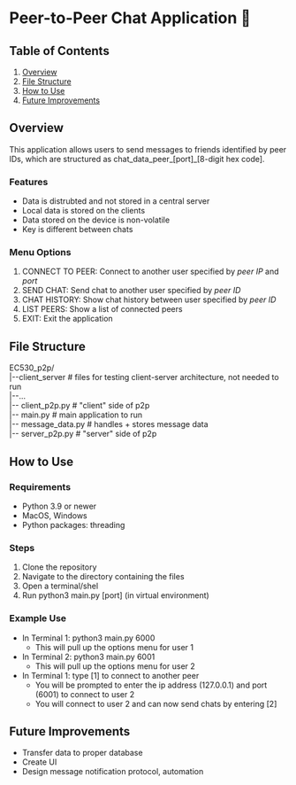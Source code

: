 # Peer-to-Peer Chat Application 💬

## Table of Contents
 1. [Overview](#overview)
 2. [File Structure](#file-structure)
 3. [How to Use](#how-to-use)
 4. [Future Improvements](#future-improvements)

## Overview
This application allows users to send messages to friends identified by peer IDs, which are structured as chat_data_peer_[port]_[8-digit hex code]. 

### Features
* Data is distrubted and not stored in a central server
* Local data is stored on the clients
* Data stored on the device is non-volatile
* Key is different between chats

### Menu Options
 1. CONNECT TO PEER: Connect to another user specified by _peer IP_ and _port_
 2. SEND CHAT: Send chat to another user specified by _peer ID_
 3. CHAT HISTORY: Show chat history between user specified by _peer ID_
 4. LIST PEERS: Show a list of connected peers
 5. EXIT: Exit the application

## File Structure
EC530_p2p/ \
|--client_server # files for testing client-server architecture, not needed to run \
  |--... \
|-- client_p2p.py # "client" side of p2p \
|-- main.py # main application to run \
|-- message_data.py # handles + stores message data \
|-- server_p2p.py # "server" side of p2p

## How to Use
### Requirements
* Python 3.9 or newer
* MacOS, Windows
* Python packages: threading

### Steps
 1. Clone the repository
 2. Navigate to the directory containing the files
 3. Open a terminal/shel
 4. Run python3 main.py [port] (in virtual environment)

### Example Use
 * In Terminal 1: python3 main.py 6000
    * This will pull up the options menu for user 1
 * In Terminal 2: python3 main.py 6001
    * This will pull up the options menu for user 2
 * In Terminal 1: type [1] to connect to another peer
   * You will be prompted to enter the ip address (127.0.0.1) and port (6001) to connect to user 2
   * You will connect to user 2 and can now send chats by entering [2]
  
## Future Improvements
* Transfer data to proper database
* Create UI
* Design message notification protocol, automation
